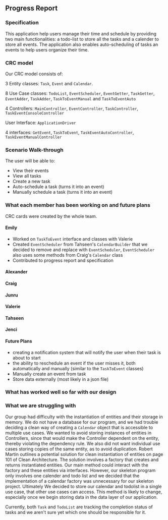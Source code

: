## Progress Report

### Specification
This application help users manage their time and schedule by providing
two main functionalities: a todo-list to store all the tasks and a calender 
to store all events. The application also enables auto-scheduling of tasks
an events to help users organize their time.

### CRC model
Our CRC model consists of: 

3 Entity classes: `Task`, `Event` and `Calendar`.

8 Use Case classes: `TodoList`, `EventScheduler`, `EventGetter`, `TaskGetter`, `EventAdder`, `TaskAdder`, 
`TaskToEventManual` and `TaskToEventAuto`

4 Controllers: `MainController`, `EventController`, `TaskController`, `TaskEventConsoleController`

User Interface: `ApplicationDriver`

4 interfaces: `GetEvent`, `TaskToEvent`, `TaskEventAutoController`, `TaskEventManualController`



### Scenario Walk-through
The user will be able to: 
* View their events
* View all tasks
* Create a new task
* Auto-schedule a task (turns it into an event)
* Manually schedule a task (turns it into an event)

### What each member has been working on and future plans
CRC cards were created by the whole team.

#### Emily
* Worked on `TaskToEvent` interface and classes with Valerie
* Created `EventScheduler` from Tahseen's `CalendarBuilder` that we decided to remove and replace with 
`EventScheduler`, `EventScheduler` also uses some methods from Craig's `Calendar` class
* Contributed to progress report and specification


#### Alexander

#### Craig

#### Junru

#### Valerie

#### Tahseen

#### Jenci

#### Future Plans
* creating a notification system that will notify the user when their task is about to start
* the ability to reschedule an event if the user misses it, both automatically and manually (similar to the `TaskToEvent`
classes)
* Manually create an event from task
* Store data externally (most likely in a json file)
### What has worked well so far with our design

### What we are struggling with

Our group had difficulty with the instantiation of entities and their storage in 
memory. We do not have a database for our program, and we had trouble deciding a clean way of 
creating a `Calendar` object that is accessible to multiple use cases.
We wanted to avoid storing instances of entities in Controllers, since 
that would make the Controller dependent on the entity, thereby
violating the dependency rule. We also did not want individual use cases
storing copies of the same entity, as to avoid duplication. Robert Martin 
outlines a potential solution for clean instantiation of entities
on page 101 of Clean Architecture. The solution involves a factory that creates 
and returns instantiated entities. Our main method could interact with the factory
and these entities via interfaces. However, our skeleton program only involves 
one calender and todo list and we decided that the implementation of a calendar 
factory was unnecessary for our skeleton project. Ultimately We decided to store 
our calendar and todolist in a single use case, that other use cases can access. 
This method is likely to change, especially once we begin storing data in the 
data layer of our application.

Currently, both `Task` and `TodoList` are tracking the completion status of tasks and we aren't sure yet which one 
should be responsible for it.
